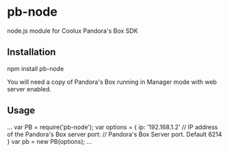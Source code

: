 # pb-node
node.js module for Coolux Pandora's Box SDK

## Installation
npm install pb-node

You will need a copy of Pandora's Box running in Manager mode with web server enabled.

## Usage
...
var PB = require('pb-node');
var options = {
    ip: '192.168.1.2' // IP address of the Pandora's Box server
    port: // Pandora's Box Server port. Default 6214
}
var pb = new PB(options);
...
